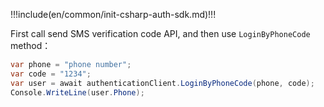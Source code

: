 !!!include(en/common/init-csharp-auth-sdk.md)!!!

First call send SMS verification code API, and then use `LoginByPhoneCode` method：

```csharp
var phone = "phone number";
var code = "1234";
var user = await authenticationClient.LoginByPhoneCode(phone, code);
Console.WriteLine(user.Phone);
```